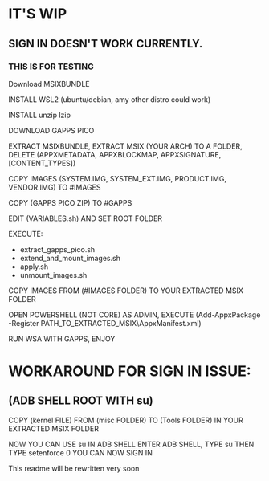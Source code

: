 # IT'S **WIP**

## SIGN IN DOESN'T WORK CURRENTLY. 
### THIS IS FOR TESTING

Download MSIXBUNDLE

INSTALL WSL2 (ubuntu/debian, amy other distro could work)

INSTALL unzip lzip 

DOWNLOAD GAPPS PICO

EXTRACT MSIXBUNDLE, EXTRACT MSIX (YOUR ARCH) TO A FOLDER, DELETE (APPXMETADATA, APPXBLOCKMAP, APPXSIGNATURE, \[CONTENT_TYPES\])

COPY IMAGES (SYSTEM.IMG, SYSTEM_EXT.IMG, PRODUCT.IMG, VENDOR.IMG) TO #IMAGES

COPY (GAPPS PICO ZIP) TO #GAPPS

EDIT (VARIABLES.sh) AND SET ROOT FOLDER

EXECUTE:
- extract_gapps_pico.sh
- extend_and_mount_images.sh
- apply.sh
- unmount_images.sh

COPY IMAGES FROM (#IMAGES FOLDER) TO YOUR EXTRACTED MSIX FOLDER

OPEN POWERSHELL (NOT CORE) AS ADMIN, EXECUTE (Add-AppxPackage -Register PATH_TO_EXTRACTED_MSIX\AppxManifest.xml)

RUN WSA WITH GAPPS, ENJOY

# WORKAROUND FOR SIGN IN ISSUE:
## (ADB SHELL ROOT WITH su)

COPY (kernel FILE) FROM (misc FOLDER) TO (Tools FOLDER) IN YOUR EXTRACTED MSIX FOLDER

NOW YOU CAN USE su IN ADB SHELL
ENTER ADB SHELL, TYPE su THEN TYPE setenforce 0
YOU CAN NOW SIGN IN


This readme will be rewritten very soon
